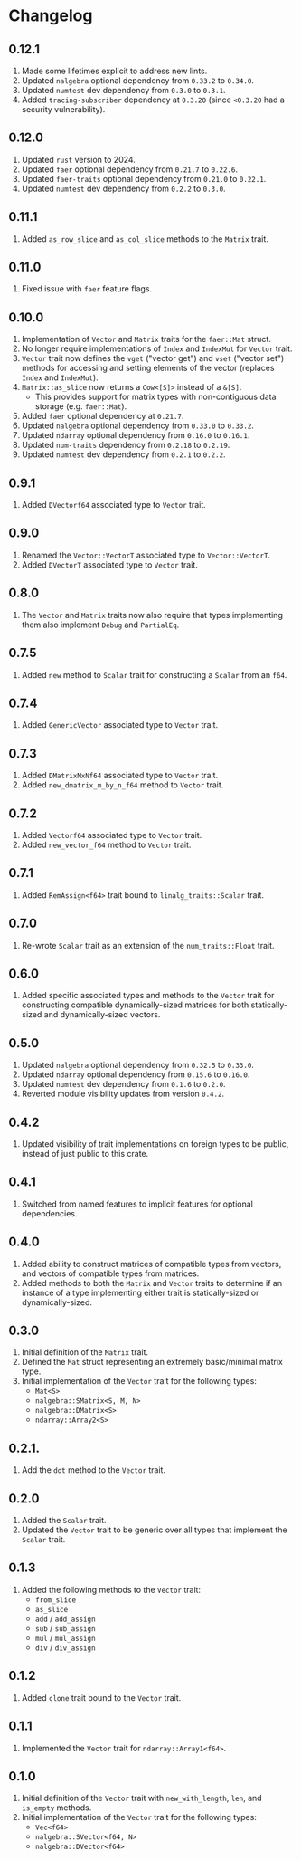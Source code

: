 # Changelog

## 0.12.1

1. Made some lifetimes explicit to address new lints.
1. Updated `nalgebra` optional dependency from `0.33.2` to `0.34.0`.
1. Updated `numtest` dev dependency from `0.3.0` to `0.3.1`.
1. Added `tracing-subscriber` dependency at `0.3.20` (since `<0.3.20` had a security vulnerability).

## 0.12.0

1. Updated `rust` version to 2024.
1. Updated `faer` optional dependency from `0.21.7` to `0.22.6`.
1. Updated `faer-traits` optional dependency from `0.21.0` to `0.22.1`.
1. Updated `numtest` dev dependency from `0.2.2` to `0.3.0`.

## 0.11.1

1. Added `as_row_slice` and `as_col_slice` methods to the `Matrix` trait.

## 0.11.0

1. Fixed issue with `faer` feature flags.

## 0.10.0

1. Implementation of `Vector` and `Matrix` traits for the `faer::Mat` struct.
1. No longer require implementations of `Index` and `IndexMut` for `Vector` trait.
1. `Vector` trait now defines the `vget` ("vector get") and `vset` ("vector set") methods for accessing and setting elements of the vector (replaces `Index` and `IndexMut`).
1. `Matrix::as_slice` now returns a `Cow<[S]>` instead of a `&[S]`.
    * This provides support for matrix types with non-contiguous data storage (e.g. `faer::Mat`).
1. Added `faer` optional dependency at `0.21.7`.
1. Updated `nalgebra` optional dependency from `0.33.0` to `0.33.2`.
1. Updated `ndarray` optional dependency from `0.16.0` to `0.16.1`.
1. Updated `num-traits` dependency from `0.2.18` to `0.2.19`.
1. Updated `numtest` dev dependency from `0.2.1` to `0.2.2`.

## 0.9.1

1. Added `DVectorf64` associated type to `Vector` trait.

## 0.9.0

1. Renamed the `Vector::VectorT` associated type to `Vector::VectorT`.
1. Added `DVectorT` associated type to `Vector` trait.

## 0.8.0

1. The `Vector` and `Matrix` traits now also require that types implementing them also implement `Debug` and `PartialEq`.

## 0.7.5

1. Added `new` method to `Scalar` trait for constructing a `Scalar` from an `f64`.

## 0.7.4

1. Added `GenericVector` associated type to `Vector` trait.

## 0.7.3

1. Added `DMatrixMxNf64` associated type to `Vector` trait.
1. Added `new_dmatrix_m_by_n_f64` method to `Vector` trait.

## 0.7.2

1. Added `Vectorf64` associated type to `Vector` trait.
1. Added `new_vector_f64` method to `Vector` trait.

## 0.7.1

1. Added `RemAssign<f64>` trait bound to `linalg_traits::Scalar` trait.

## 0.7.0

1. Re-wrote `Scalar` trait as an extension of the `num_traits::Float` trait.

## 0.6.0

1. Added specific associated types and methods to the `Vector` trait for constructing compatible dynamically-sized matrices for both statically-sized and dynamically-sized vectors.

## 0.5.0

1. Updated `nalgebra` optional dependency from `0.32.5` to `0.33.0`.
1. Updated `ndarray` optional dependency from `0.15.6` to `0.16.0`.
1. Updated `numtest` dev dependency from `0.1.6` to `0.2.0`.
1. Reverted module visibility updates from version `0.4.2`.

## 0.4.2

1. Updated visibility of trait implementations on foreign types to be public, instead of just public to this crate.

## 0.4.1

1. Switched from named features to implicit features for optional dependencies.

## 0.4.0

1. Added ability to construct matrices of compatible types from vectors, and vectors of compatible types from matrices.
1. Added methods to both the `Matrix` and `Vector` traits to determine if an instance of a type implementing either trait is statically-sized or dynamically-sized.

## 0.3.0

1. Initial definition of the `Matrix` trait.
1. Defined the `Mat` struct representing an extremely basic/minimal matrix type.
1. Initial implementation of the `Vector` trait for the following types:
    * `Mat<S>`
    * `nalgebra::SMatrix<S, M, N>`
    * `nalgebra::DMatrix<S>`
    * `ndarray::Array2<S>`

## 0.2.1.

1. Add the `dot` method to the `Vector` trait.

## 0.2.0

1. Added the `Scalar` trait.
1. Updated the `Vector` trait to be generic over all types that implement the `Scalar` trait.

## 0.1.3

1. Added the following methods to the `Vector` trait:
    * `from_slice`
    * `as_slice`
    * `add` / `add_assign`
    * `sub` / `sub_assign`
    * `mul` / `mul_assign`
    * `div` / `div_assign`

## 0.1.2

1. Added `clone` trait bound to the `Vector` trait.

## 0.1.1

1. Implemented the `Vector` trait for `ndarray::Array1<f64>`.

## 0.1.0

1. Initial definition of the `Vector` trait with `new_with_length`, `len`, and `is_empty` methods.
1. Initial implementation of the `Vector` trait for the following types:
    * `Vec<f64>`
    * `nalgebra::SVector<f64, N>`
    * `nalgebra::DVector<f64>`